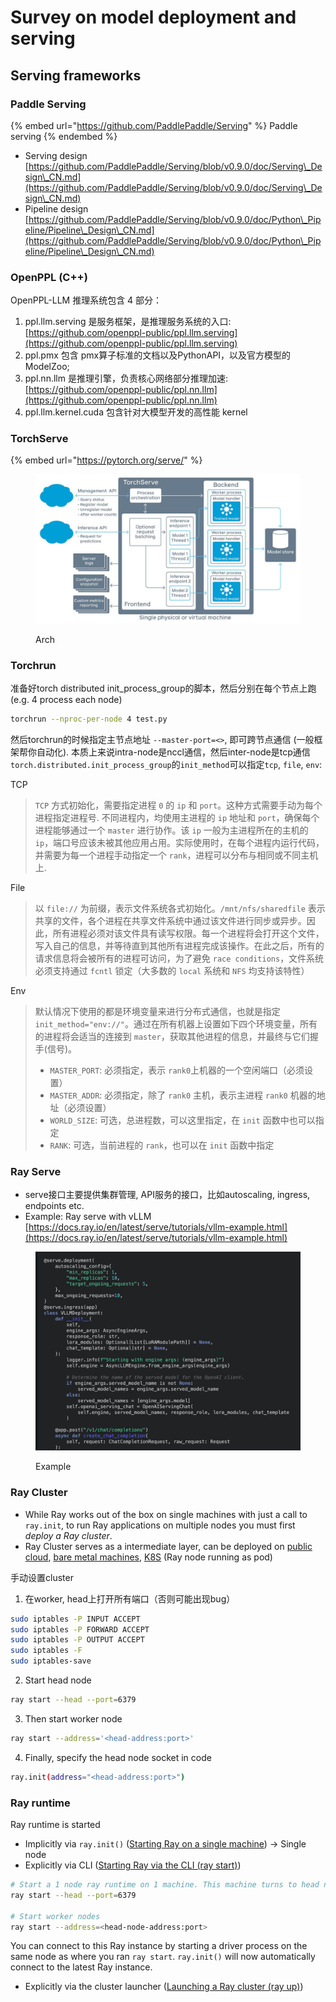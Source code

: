 # Survey on model deployment and serving

## Serving frameworks

### Paddle Serving

{% embed url="https://github.com/PaddlePaddle/Serving" %}
Paddle serving
{% endembed %}

* Serving design [https://github.com/PaddlePaddle/Serving/blob/v0.9.0/doc/Serving\_Design\_CN.md](https://github.com/PaddlePaddle/Serving/blob/v0.9.0/doc/Serving\_Design\_CN.md)
* Pipeline design [https://github.com/PaddlePaddle/Serving/blob/v0.9.0/doc/Python\_Pipeline/Pipeline\_Design\_CN.md](https://github.com/PaddlePaddle/Serving/blob/v0.9.0/doc/Python\_Pipeline/Pipeline\_Design\_CN.md)

### OpenPPL (C++)

OpenPPL-LLM 推理系统包含 4 部分：

1. ppl.llm.serving 是服务框架，是推理服务系统的入口: [https://github.com/openppl-public/ppl.llm.serving](https://github.com/openppl-public/ppl.llm.serving)
2. ppl.pmx 包含 pmx算子标准的文档以及PythonAPI，以及官方模型的ModelZoo;
3. ppl.nn.llm 是推理引擎，负责核心网络部分推理加速: [https://github.com/openppl-public/ppl.nn.llm](https://github.com/openppl-public/ppl.nn.llm)
4. ppl.llm.kernel.cuda 包含针对大模型开发的高性能 kernel

### TorchServe

{% embed url="https://pytorch.org/serve/" %}

<figure><img src="../.gitbook/assets/image (4).png" alt=""><figcaption><p>Arch</p></figcaption></figure>

### Torchrun

准备好torch distributed init\_process\_group的脚本，然后分别在每个节点上跑 (e.g. 4 process each node)

```bash
torchrun --nproc-per-node 4 test.py
```

然后torchrun的时候指定主节点地址 `--master-port=<>`, 即可跨节点通信 (一般框架帮你自动化). 本质上来说intra-node是nccl通信，然后inter-node是tcp通信 `torch.distributed.init_process_group`的`init_method`可以指定`tcp`, `file`, `env`:

TCP

> `TCP` 方式初始化，需要指定进程 `0` 的 `ip` 和 `port`。这种方式需要手动为每个进程指定进程号. 不同进程内，均使用主进程的 `ip` 地址和 `port`，确保每个进程能够通过一个 `master` 进行协作。该 `ip` 一般为主进程所在的主机的 `ip`，端口号应该未被其他应用占用。实际使用时，在每个进程内运行代码，并需要为每一个进程手动指定一个 `rank`，进程可以分布与相同或不同主机上.

File

> 以 `file://` 为前缀，表示文件系统各式初始化。`/mnt/nfs/sharedfile` 表示共享的文件，各个进程在共享文件系统中通过该文件进行同步或异步。因此，所有进程必须对该文件具有读写权限。每一个进程将会打开这个文件，写入自己的信息，并等待直到其他所有进程完成该操作。在此之后，所有的请求信息将会被所有的进程可访问，为了避免 `race conditions`，文件系统必须支持通过 `fcntl` 锁定（大多数的 `local` 系统和 `NFS` 均支持该特性）

Env&#x20;

> 默认情况下使用的都是环境变量来进行分布式通信，也就是指定 `init_method="env://"`。通过在所有机器上设置如下四个环境变量，所有的进程将会适当的连接到 `master`，获取其他进程的信息，并最终与它们握手(信号)。
>
> * `MASTER_PORT`: 必须指定，表示 `rank0`上机器的一个空闲端口（必须设置）
> * `MASTER_ADDR`: 必须指定，除了 `rank0` 主机，表示主进程 `rank0` 机器的地址（必须设置）
> * `WORLD_SIZE`: 可选，总进程数，可以这里指定，在 `init` 函数中也可以指定
> * `RANK`: 可选，当前进程的 `rank`，也可以在 `init` 函数中指定

### Ray Serve

* serve接口主要提供集群管理, API服务的接口，比如autoscaling, ingress, endpoints etc.
* Example: Ray serve with vLLM [https://docs.ray.io/en/latest/serve/tutorials/vllm-example.html](https://docs.ray.io/en/latest/serve/tutorials/vllm-example.html)

<figure><img src="../.gitbook/assets/image (5).png" alt=""><figcaption><p>Example</p></figcaption></figure>

### Ray Cluster

* While Ray works out of the box on single machines with just a call to `ray.init`, to run Ray applications on multiple nodes you must first _deploy a Ray cluster_.
* Ray Cluster serves as a intermediate layer, can be deployed on [public cloud](https://cloud.google.com/blog/products/ai-machine-learning/build-a-ml-platform-with-kubeflow-and-ray-on-gke), [bare metal machines](https://docs.ray.io/en/master/cluster/vms/user-guides/launching-clusters/on-premises.html#on-prem), [K8S](https://docs.ray.io/en/master/cluster/vms/user-guides/launching-clusters/on-premises.html#on-prem) (Ray node running as pod)

手动设置cluster

1. 在worker, head上打开所有端口（否则可能出现bug）

```bash
sudo iptables -P INPUT ACCEPT 
sudo iptables -P FORWARD ACCEPT
sudo iptables -P OUTPUT ACCEPT
sudo iptables -F
sudo iptables-save
```

2. Start head node

```bash
ray start --head --port=6379
```

3. Then start worker node

```bash
ray start --address='<head-address:port>'
```

4. Finally, specify the head node socket in code

```bash
ray.init(address="<head-address:port>")
```

### Ray runtime

Ray runtime is started

* Implicitly via `ray.init()` ([Starting Ray on a single machine](https://docs.ray.io/en/master/ray-core/starting-ray.html#start-ray-init)) -> Single node
* Explicitly via CLI ([Starting Ray via the CLI (ray start)](https://docs.ray.io/en/master/ray-core/starting-ray.html#start-ray-cli))

```bash
# Start a 1 node ray runtime on 1 machine. This machine turns to head node
ray start --head --port=6379

# Start worker nodes
ray start --address=<head-node-address:port>
```

You can connect to this Ray instance by starting a driver process on the same node as where you ran `ray start`. `ray.init()` will now automatically connect to the latest Ray instance.

* Explicitly via the cluster launcher ([Launching a Ray cluster (ray up)](https://docs.ray.io/en/master/ray-core/starting-ray.html#start-ray-up))
